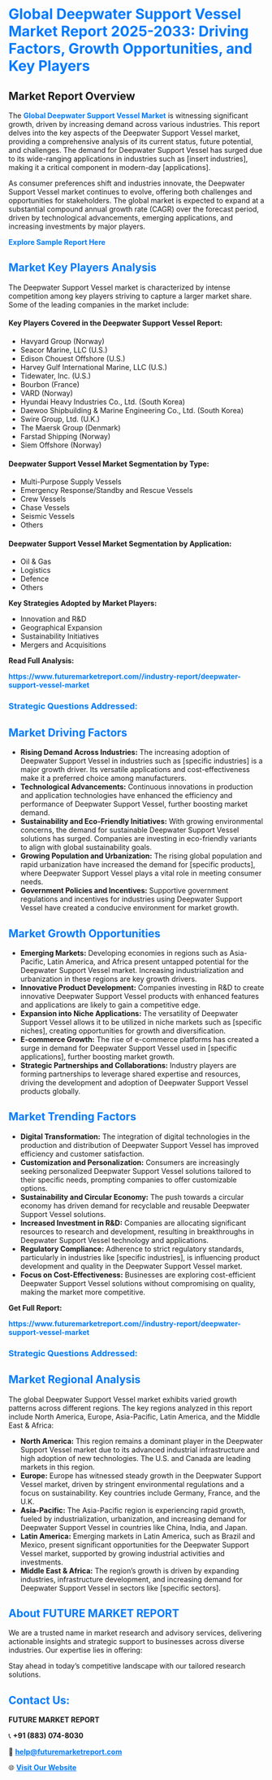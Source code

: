 <h1 style="color: #007BFF;">Global Deepwater Support Vessel Market Report 2025-2033: Driving Factors, Growth Opportunities, and Key Players</h1>

<section id="overview">
<h2>Market Report Overview</h2>
<p>The <a href="https://www.futuremarketreport.com//industry-report/deepwater-support-vessel-market" style="color: #007BFF; text-decoration: none;"><strong>Global Deepwater Support Vessel Market</strong></a> is witnessing significant growth, driven by increasing demand across various industries. This report delves into the key aspects of the Deepwater Support Vessel market, providing a comprehensive analysis of its current status, future potential, and challenges. The demand for Deepwater Support Vessel has surged due to its wide-ranging applications in industries such as [insert industries], making it a critical component in modern-day [applications].</p>
<p>As consumer preferences shift and industries innovate, the Deepwater Support Vessel market continues to evolve, offering both challenges and opportunities for stakeholders. The global market is expected to expand at a substantial compound annual growth rate (CAGR) over the forecast period, driven by technological advancements, emerging applications, and increasing investments by major players.</p>
</section>

<section id="overview">
<p><a href="https://www.futuremarketreport.com//request-sample/reportId=53557" style="color: #007BFF; text-decoration: none;"><strong>Explore Sample Report Here</strong></a></p>
</section>

<section id="key-players">
<h2 style="color: #007BFF;">Market Key Players Analysis</h2>
<p>The Deepwater Support Vessel market is characterized by intense competition among key players striving to capture a larger market share. Some of the leading companies in the market include:</p>
<h4>Key Players Covered in the Deepwater Support Vessel Report:</h4>
<ul><li>Havyard Group (Norway)</li><li>Seacor Marine, LLC (U.S.)</li><li>Edison Chouest Offshore (U.S.)</li><li>Harvey Gulf International Marine, LLC (U.S.)</li><li>Tidewater, Inc. (U.S.)</li><li>Bourbon (France)</li><li>VARD (Norway)</li><li>Hyundai Heavy Industries Co., Ltd. (South Korea)</li><li>Daewoo Shipbuilding &amp; Marine Engineering Co., Ltd. (South Korea)</li><li>Swire Group, Ltd. (U.K.)</li><li>The Maersk Group (Denmark)</li><li>Farstad Shipping (Norway)</li><li>Siem Offshore (Norway)</li></ul>
<h4>Deepwater Support Vessel Market Segmentation by Type:</h4>
<ul><li>Multi-Purpose Supply Vessels</li><li>Emergency Response/Standby and Rescue Vessels</li><li>Crew Vessels</li><li>Chase Vessels</li><li>Seismic Vessels</li><li>Others</li></ul>

<h4>Deepwater Support Vessel Market Segmentation by Application:</h4>
<ul><li>Oil &amp; Gas</li><li>Logistics</li><li>Defence</li><li>Others</li></ul>
<p><strong>Key Strategies Adopted by Market Players:</strong></p>
<ul>
<li>Innovation and R&D</li>
<li>Geographical Expansion</li>
<li>Sustainability Initiatives</li>
<li>Mergers and Acquisitions</li>
</ul>
</section>

<section>
<p><strong>Read Full Analysis: </strong></p><a href="https://www.futuremarketreport.com//industry-report/deepwater-support-vessel-market" style="color: #007BFF; text-decoration: none;"><strong>https://www.futuremarketreport.com//industry-report/deepwater-support-vessel-market</strong></a>
<h3 style="color: #007BFF;">Strategic Questions Addressed:</h3>
</section>

<section id="driving-factors">
<h2 style="color: #007BFF;">Market Driving Factors</h2>
<ul>
<li><strong>Rising Demand Across Industries:</strong> The increasing adoption of Deepwater Support Vessel in industries such as [specific industries] is a major growth driver. Its versatile applications and cost-effectiveness make it a preferred choice among manufacturers.</li>
<li><strong>Technological Advancements:</strong> Continuous innovations in production and application technologies have enhanced the efficiency and performance of Deepwater Support Vessel, further boosting market demand.</li>
<li><strong>Sustainability and Eco-Friendly Initiatives:</strong> With growing environmental concerns, the demand for sustainable Deepwater Support Vessel solutions has surged. Companies are investing in eco-friendly variants to align with global sustainability goals.</li>
<li><strong>Growing Population and Urbanization:</strong> The rising global population and rapid urbanization have increased the demand for [specific products], where Deepwater Support Vessel plays a vital role in meeting consumer needs.</li>
<li><strong>Government Policies and Incentives:</strong> Supportive government regulations and incentives for industries using Deepwater Support Vessel have created a conducive environment for market growth.</li>
</ul>
</section>

<section id="growth-opportunities">
<h2 style="color: #007BFF;">Market Growth Opportunities</h2>
<ul>
<li><strong>Emerging Markets:</strong> Developing economies in regions such as Asia-Pacific, Latin America, and Africa present untapped potential for the Deepwater Support Vessel market. Increasing industrialization and urbanization in these regions are key growth drivers.</li>
<li><strong>Innovative Product Development:</strong> Companies investing in R&D to create innovative Deepwater Support Vessel products with enhanced features and applications are likely to gain a competitive edge.</li>
<li><strong>Expansion into Niche Applications:</strong> The versatility of Deepwater Support Vessel allows it to be utilized in niche markets such as [specific niches], creating opportunities for growth and diversification.</li>
<li><strong>E-commerce Growth:</strong> The rise of e-commerce platforms has created a surge in demand for Deepwater Support Vessel used in [specific applications], further boosting market growth.</li>
<li><strong>Strategic Partnerships and Collaborations:</strong> Industry players are forming partnerships to leverage shared expertise and resources, driving the development and adoption of Deepwater Support Vessel products globally.</li>
</ul>
</section>

<section id="trending-factors">
<h2 style="color: #007BFF;">Market Trending Factors</h2>
<ul>
<li><strong>Digital Transformation:</strong> The integration of digital technologies in the production and distribution of Deepwater Support Vessel has improved efficiency and customer satisfaction.</li>
<li><strong>Customization and Personalization:</strong> Consumers are increasingly seeking personalized Deepwater Support Vessel solutions tailored to their specific needs, prompting companies to offer customizable options.</li>
<li><strong>Sustainability and Circular Economy:</strong> The push towards a circular economy has driven demand for recyclable and reusable Deepwater Support Vessel solutions.</li>
<li><strong>Increased Investment in R&D:</strong> Companies are allocating significant resources to research and development, resulting in breakthroughs in Deepwater Support Vessel technology and applications.</li>
<li><strong>Regulatory Compliance:</strong> Adherence to strict regulatory standards, particularly in industries like [specific industries], is influencing product development and quality in the Deepwater Support Vessel market.</li>
<li><strong>Focus on Cost-Effectiveness:</strong> Businesses are exploring cost-efficient Deepwater Support Vessel solutions without compromising on quality, making the market more competitive.</li>
</ul>
</section>

<section>
<p><strong>Get Full Report: </strong></p><a href="https://www.futuremarketreport.com//industry-report/deepwater-support-vessel-market" style="color: #007BFF; text-decoration: none;"><strong>https://www.futuremarketreport.com//industry-report/deepwater-support-vessel-market</strong></a>
<h3 style="color: #007BFF;">Strategic Questions Addressed:</h3>
</section>


<section id="regional-analysis">
<h2 style="color: #007BFF;">Market Regional Analysis</h2>
<p>The global Deepwater Support Vessel market exhibits varied growth patterns across different regions. The key regions analyzed in this report include North America, Europe, Asia-Pacific, Latin America, and the Middle East & Africa:</p>
<ul>
<li><strong>North America:</strong> This region remains a dominant player in the Deepwater Support Vessel market due to its advanced industrial infrastructure and high adoption of new technologies. The U.S. and Canada are leading markets in this region.</li>
<li><strong>Europe:</strong> Europe has witnessed steady growth in the Deepwater Support Vessel market, driven by stringent environmental regulations and a focus on sustainability. Key countries include Germany, France, and the U.K.</li>
<li><strong>Asia-Pacific:</strong> The Asia-Pacific region is experiencing rapid growth, fueled by industrialization, urbanization, and increasing demand for Deepwater Support Vessel in countries like China, India, and Japan.</li>
<li><strong>Latin America:</strong> Emerging markets in Latin America, such as Brazil and Mexico, present significant opportunities for the Deepwater Support Vessel market, supported by growing industrial activities and investments.</li>
<li><strong>Middle East & Africa:</strong> The region’s growth is driven by expanding industries, infrastructure development, and increasing demand for Deepwater Support Vessel in sectors like [specific sectors].</li>
</ul>
</section>

<footer>
<h2 style="color: #007BFF;">About FUTURE MARKET REPORT</h2>
<p>We are a trusted name in market research and advisory services, delivering actionable insights and strategic support to businesses across diverse industries. Our expertise lies in offering:</p>

<p>Stay ahead in today’s competitive landscape with our tailored research solutions.</p>

<h2 style="color: #007BFF;">Contact Us:</h2>
<p><strong>FUTURE MARKET REPORT</strong></p>
<p>📞 <strong>+91 (883) 074-8030</strong></p>
<p>📧 <strong><a href="mailto:help@futuremarketreport.com" style="color: #007BFF;">help@futuremarketreport.com</a></strong></p>
<p>🌐 <strong><a href="https://www.futuremarketreport.com/" style="color: #007BFF;">Visit Our Website</a></strong></p>
</footer>